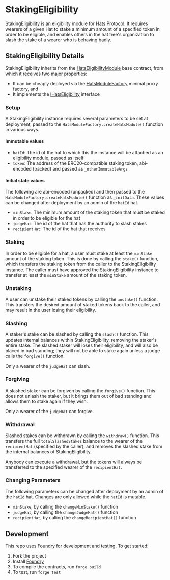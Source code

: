 # StakingEligibility

StakingEligibility is an eligibility module for [Hats Protocol](https://github.com/hats-protocol/hats-protocol). It requires wearers of a given Hat to stake a minimum amount of a specified token in order to be eligible, and enables others in the hat tree's organization to slash the stake of a wearer who is behaving badly.

## StakingEligibility Details

StakingEligibility inherits from the [HatsEligibilityModule](https://github.com/Hats-Protocol/hats-module#hatseligibilitymodule) base contract, from which it receives two major properties:

- It can be cheaply deployed via the [HatsModuleFactory](https://github.com/Hats-Protocol/hats-module#hatsmodulefactory) minimal proxy factory, and
- It implements the [IHatsEligibility](https://github.com/Hats-Protocol/hats-protocol/blob/main/src/Interfaces/IHatsEligibility.sol) interface

### Setup

A StakingEligibility instance requires several parameters to be set at deployment, passed to the `HatsModuleFactory.createHatsModule()` function in various ways.

#### Immutable values

- `hatId`: The id of the hat to which this the instance will be attached as an eligibility module, passed as itself
- `token`: The address of the ERC20-compatible staking token, abi-encoded (packed) and passed as `_otherImmutableArgs`

#### Initial state values

The following are abi-encoded (unpacked) and then passed to the `HatsModuleFactory.createHatsModule()` function as `_initData`. These values can be changed after deployment by an admin of the `hatId` hat.

- `minStake`: The minimum amount of the staking token that must be staked in order to be eligible for the hat
- `judgeHat`: The id of the hat that has the authority to slash stakes
- `recipientHat`: The id of the hat that receives

### Staking

In order to be eligible for a hat, a user must stake at least the `minStake` amount of the staking token. This is done by calling the `stake()` function, which transfers the staking token from the caller to the StakingEligibility instance. The caller must have approved the StakingEligibility instance to transfer at least the `minStake` amount of the staking token.

### Unstaking

A user can unstake their staked tokens by calling the `unstake()` function. This transfers the desired amount of staked tokens back to the caller, and may result in the user losing their eligibility.

### Slashing

A staker's stake can be slashed by calling the `slash()` function. This updates internal balances within StakingEligibility, removing the staker's entire stake. The slashed staker will loses their eligibility, and will also be placed in bad standing; they will not be able to stake again unless a judge calls the `forgive()` function.

Only a wearer of the `judgeHat` can slash.

### Forgiving

A slashed staker can be forgiven by calling the `forgive()` function. This does not unlash the staker, but it brings them out of bad standing and allows them to stake again if they wish.

Only a wearer of the `judgeHat` can forgive.

### Withdrawal

Slashed stakes can be withdrawn by calling the `withdraw()` function. This transfers the full `totalSlashedStakes` balance to the wearer of the `recipientHat` (specified by the caller), and removes the slashed stake from the internal balances of StakingEligibility.

Anybody can execute a withdrawal, but the tokens will always be transferred to the specified wearer of the `recipientHat`.

### Changing Parameters

The following parameters can be changed after deployment by an admin of the `hatId` hat. Changes are only allowed while the `hatId` is mutable.

- `minStake`, by calling the `changeMinStake()` function
- `judgeHat`, by calling the `changeJudgeHat()` function
- `recipientHat`, by calling the `changeRecipientHat()` function

## Development

This repo uses Foundry for development and testing. To get started:

1. Fork the project
2. Install [Foundry](https://book.getfoundry.sh/getting-started/installation)
3. To compile the contracts, run `forge build`
4. To test, run `forge test`
